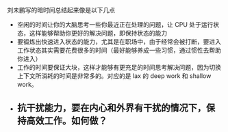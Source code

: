 刘未鹏写的暗时间总结起来像是以下几点
- 空闲的时间让你的大脑思考一些你最近正在处理的问题，让 CPU 处于运行状态，这样能够帮助你更好的解决问题，即保持状态的能力
- 要锻炼出快速进入状态的能力，尤其是在职场中，由于经常会被打断，要进入工作状态其实需要花费很多的时间（最好能够养成一些习惯，通过惯性去帮助你进入）
- 工作的时间要保证大块，这样才能够有更充足的时间思考解决问题，因为切换上下文所消耗的时间是非常多的。对应的是 lax 的 deep work 和 shallow work。
- 抗干扰能力，要在内心和外界有干扰的情况下，保持高效工作。如何做？
	- 